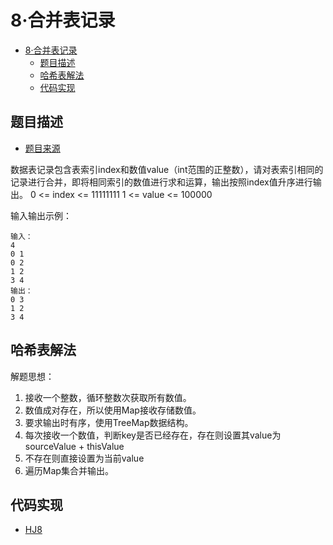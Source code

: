 # 8·合并表记录

- [8·合并表记录](#8合并表记录)
  - [题目描述](#题目描述)
  - [哈希表解法](#哈希表解法)
  - [代码实现](#代码实现)

## 题目描述
- [题目来源](https://www.nowcoder.com/practice/de044e89123f4a7482bd2b214a685201?tpId=37&tqId=21231&rp=1&ru=/exam/oj/ta&qru=/exam/oj/ta&sourceUrl=%2Fexam%2Foj%2Fta%3FtpId%3D37&difficulty=undefined&judgeStatus=undefined&tags=&title=)

数据表记录包含表索引index和数值value（int范围的正整数），请对表索引相同的记录进行合并，即将相同索引的数值进行求和运算，输出按照index值升序进行输出。
0 <= index <= 11111111
1 <= value <= 100000

输入输出示例：
```text
输入：
4
0 1
0 2
1 2
3 4
输出：
0 3
1 2
3 4
```

## 哈希表解法
解题思想：
1. 接收一个整数，循环整数次获取所有数值。
2. 数值成对存在，所以使用Map接收存储数值。
3. 要求输出时有序，使用TreeMap数据结构。
4. 每次接收一个数值，判断key是否已经存在，存在则设置其value为sourceValue + thisValue
5. 不存在则直接设置为当前value
6. 遍历Map集合并输出。

## 代码实现
- [HJ8](/src/main/java/com/lingy/nowcoder//hw/HJ8.java)
